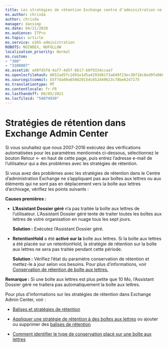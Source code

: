 ```yaml
---
title: Les stratégies de rétention Exchange centre d’administration ne fonctionnent pas
ms.author: chrisda
author: chrisda
manager: dansimp
ms.date: 04/21/2020
ms.audience: ITPro
ms.topic: article
ms.service: o365-administration
ROBOTS: NOINDEX, NOFOLLOW
localization_priority: Normal
ms.custom:
- "308"
- "3100007"
ms.assetid: a48fd5fd-4af7-4d5f-b617-b0f9334ccaa7
ms.openlocfilehash: 6652ad5fc1691e1d5a4293d81f3a649f23ec38f18c8ed9fe06665628a901d13e
ms.sourcegitcommit: b5f7da89a650d2915dc652449623c78be6247175
ms.translationtype: MT
ms.contentlocale: fr-FR
ms.lasthandoff: 08/05/2021
ms.locfileid: "54074930"
---
```

# <a name="retention-policies-in-exchange-admin-center"></a>Stratégies de rétention dans Exchange Admin Center

Si vous souhaitez que nous 2007-2016 exécutez des vérifications automatisées pour les paramètres mentionnés ci-dessous, sélectionnez le bouton Retour <- en haut de cette page, puis entrez l’adresse e-mail de l’utilisateur qui a des problèmes avec les stratégies de rétention.

Si vous avez des problèmes avec les stratégies de rétention dans le Centre d’administration Exchange ne s’appliquant pas aux boîtes aux lettres ou aux éléments qui ne sont pas en déplacement vers la boîte aux lettres d’archivage, vérifiez les points suivants :

**Causes premières :**

- **L’Assistant Dossier géré** n’a pas traitée la boîte aux lettres de l’utilisateur. L’Assistant Dossier géré tente de traiter toutes les boîtes aux lettres de votre organisation en nuage tous les sept jours.

  **Solution :** Exécutez l’Assistant Dossier géré.

- **RetentionHold** a été **activé sur la** boîte aux lettres. Si la boîte aux lettres a été placée sur un retentionHold, la stratégie de rétention sur la boîte aux lettres ne sera pas traitée pendant cette période.

  **Solution :** Vérifiez l’état du paramètre conservation de rétention et mettez-le à jour selon vos besoins. Pour plus d’informations, voir [Conservation de rétention de boîte aux lettres.](https://docs.microsoft.com/exchange/security-and-compliance/messaging-records-management/mailbox-retention-hold)
 
**Remarque :** Si une boîte aux lettres est plus petite que 10 Mo, l’Assistant Dossier géré ne traitera pas automatiquement la boîte aux lettres.
 
Pour plus d’informations sur les stratégies de rétention dans Exchange Admin Center, voir :

- [Balises et stratégies de rétention](https://docs.microsoft.com/exchange/security-and-compliance/messaging-records-management/retention-tags-and-policies)

- [Appliquer une stratégie de rétention à des boîtes aux lettres](https://docs.microsoft.com/exchange/security-and-compliance/messaging-records-management/apply-retention-policy) ou ajouter ou supprimer des [balises de rétention](https://docs.microsoft.com/exchange/security-and-compliance/messaging-records-management/add-or-remove-retention-tags)

- [Comment identifier le type de conservation placé sur une boîte aux lettres](https://docs.microsoft.com/microsoft-365/compliance/identify-a-hold-on-an-exchange-online-mailbox)
